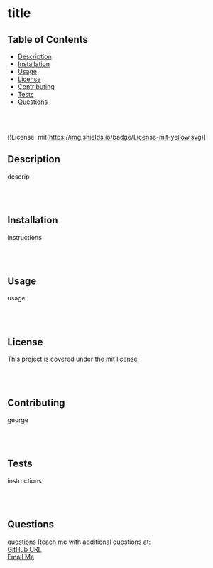 # title

## Table of Contents
 - [Description](#description)
 - [Installation](#installation)
 - [Usage](#usage)
 - [License](#license)
 - [Contributing](#contributing)
 - [Tests](#tests)
 - [Questions](#questions)

 <br />
 <br />

 [!License: mit(https://img.shields.io/badge/License-mit-yellow.svg)]

 ## Description
 descrip

 <br />
 <br />

 ## Installation
 instructions

 <br />
 <br />

 ## Usage
 usage

 <br />
 <br />

 ## License
 This project is covered under the mit license.
 
 <br />
 <br />

 ## Contributing
 george
 
 <br />
 <br />

 ## Tests
 instructions

<br />
<br />

 ## Questions
 questions
 Reach me with additional questions at:
 <br />
 [GitHub URL](https://www.github.com/ggeils/)
 <br />
 [Email Me](mailto:email@company.com)
  